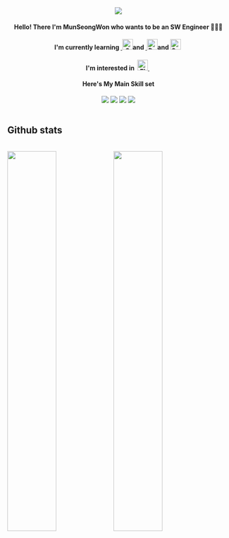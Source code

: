 <div align="center">
  <img src="https://user-images.githubusercontent.com/47681139/205421822-7bf7ff45-81fd-40a0-91e2-1327e196c723.png">
 </div>
 
<div align="center">
<h4>Hello! There I'm MunSeongWon who wants to be an  SW Engineer 🧑🏽‍💻 </h4>
<h4>I'm currently learning&nbsp;<a href="https://devdocs.io/cpp/" target="_blank" rel="noreferrer"> <a href="https://devdocs.io/c/" target="_blank" rel="noreferrer"> <img src="https://cdn.worldvectorlogo.com/logos/c-1.svg" alt="C" title="C" width="24" height="24"/></a>and&nbsp<a href="https://www.python.org/doc/" target="_blank" rel="noreferrer"> <img src="https://cdn.worldvectorlogo.com/logos/python-5.svg" alt="Python" title="Python" width="24" height="24"/></a>and&nbsp<a href="https://devdocs.io/cpp/" target="_blank" rel="noreferrer"><img src="https://cdn.worldvectorlogo.com/logos/c.svg" alt = "C++" title="C++" width="24" height="24"/></a>&nbsp;
<h4> I'm interested in&nbsp; <a href="https://docs.flutter.dev/" target="_blank" rel="noreferrer"> <img src="https://cdn.worldvectorlogo.com/logos/flutter.svg" alt="Flutter" title="Flutter" width="24" height="24"/> </a> &nbsp;</h4>

<h4> Here's My Main Skill set 
</h4>
 <img src="https://img.shields.io/badge/Python-3766AB?style=flat-square&logo=Python&logoColor=white"/>
 <img src="https://img.shields.io/badge/C-02569B?style=flat-square&logo=c&logoColor=white"/>
 <img src="https://img.shields.io/badge/Arduino-00979D?style=flat-square&logo=Arduino&logoColor=white"/>
 <img src="https://img.shields.io/badge/c++-%2300599C.svg?style=flat-square&logo=c%2B%2B&logoColor=white"/>
</div>
<br>

## Github stats
<br>
<div>
  <a>
    <img width="47%" src="https://github-readme-stats-chi-sand-98.vercel.app/api?username=Munseongwon&show_icons=true"/>
  </a>
  <a>
    <img width="47%" src="https://github-readme-stats.vercel.app/api/top-langs/?username=Munseongwon&layout=compact&theme=dark"/>
  </a>
</div>
<div>
  </div>
<br><br><br><br> 
